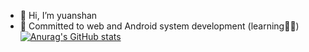 - 👋 Hi, I’m yuanshan
- 🤣 Committed to web and Android system development (learning🧑‍💻)
[![Anurag's GitHub stats](https://github-readme-stats.vercel.app/api?username=yuanshanji)](https://github.com/anuraghazra/github-readme-stats)
